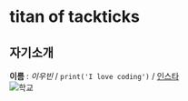 # titan of tackticks
## 자기소개
**이름** : *이우빈* / ```print('I love coding')``` / [인스타](https://www.instagram.com/uu__binn/)  
![학교](https://encrypted-tbn0.gstatic.com/images?q=tbn:ANd9GcS7f4nfIB7RRFzYiWJeK9xpMggjcoIrvgmBng&s)

